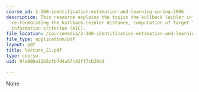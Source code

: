 ```yaml
---
course_id: 2-160-identification-estimation-and-learning-spring-2006
description: This resource explains the topics the kullback leibler information distance,
  re-formulating the kullback-leibler distance, computation of target T, Akaike's
  information criterion (AIC).
file_location: /coursemedia/2-160-identification-estimation-and-learning-spring-2006/04a80ba12b5cfb7d4a67c42ff7cb30dd_lecture_21.pdf
file_type: application/pdf
layout: pdf
title: lecture_21.pdf
type: course
uid: 04a80ba12b5cfb7d4a67c42ff7cb30dd

---
```

None